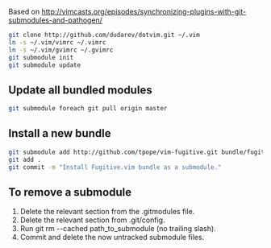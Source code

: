 Based on
http://vimcasts.org/episodes/synchronizing-plugins-with-git-submodules-and-pathogen/

```bash
git clone http://github.com/dudarev/dotvim.git ~/.vim
ln -s ~/.vim/vimrc ~/.vimrc
ln -s ~/.vim/gvimrc ~/.gvimrc
git submodule init
git submodule update
```

## Update all bundled modules

```bash
git submodule foreach git pull origin master
```

## Install a new bundle

```bash
git submodule add http://github.com/tpope/vim-fugitive.git bundle/fugitive
git add .
git commit -m "Install Fugitive.vim bundle as a submodule."
```

## To remove a submodule

1. Delete the relevant section from the .gitmodules file.
2. Delete the relevant section from .git/config.
3. Run git rm --cached path_to_submodule (no trailing slash).
4. Commit and delete the now untracked submodule files.

